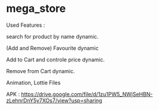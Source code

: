 
# mega_store

Used Features :

search for product by name dynamic.

(Add and Remove) Favourite dynamic

Add to Cart and controle price dynamic.

Remove from Cart dynamic.

Animation, Lottie Files

APK : https://drive.google.com/file/d/1zu1PW5_NWjSeHBN-zLehnrDnY5y7XOs7/view?usp=sharing


